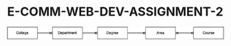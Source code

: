 # E-COMM-WEB-DEV-ASSIGNMENT-2

<img src="https://raw.githubusercontent.com/BinWang01/E-COMM-WEB-DEV-ASSIGNMENT-2/main/assignment%202-physical-Conceptual.drawio.png" />
